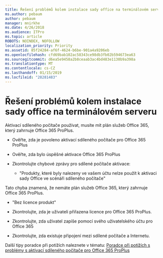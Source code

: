 ```yaml
---
title: Řešení problémů kolem instalace sady office na terminálovém serveru
ms.author: pebaum
author: pebaum
manager: mnirkhe
ms.date: 4/26/2018
ms.audience: ITPro
ms.topic: article
ROBOTS: NOINDEX, NOFOLLOW
localization_priority: Priority
ms.assetid: 85f24284-af6f-4624-b6be-901a4a9206eb
ms.openlocfilehash: cfd69bab102ac58343ce98db3fb02b594673ea63
ms.sourcegitcommit: d6ea5e9458a2b8ceaab3ac4bd483e1130b9a398a
ms.translationtype: MT
ms.contentlocale: cs-CZ
ms.lasthandoff: 01/15/2019
ms.locfileid: "28281483"
---
```

# <a name="solutions-for-issues-around-installing-office-on-a-terminal-server"></a>Řešení problémů kolem instalace sady office na terminálovém serveru

Aktivací sdíleného počítače používat, musíte mít plán služeb Office 365, který zahrnuje Office 365 ProPlus.
  
- Ověřte, zda je povoleno aktivací sdíleného počítače pro Office 365 ProPlus
    
- Ověřte, zda bylo úspěšné aktivace Office 365 ProPlus
    
- Zkontrolujte chybové zprávy pro sdílené počítače aktivace:
    
  - "Produkty, které byly nalezeny ve vašem účtu nelze použít k aktivaci sady Office ve scénáři sdíleného počítače"
  
Tato chyba znamená, že nemáte plán služeb Office 365, který zahrnuje Office 365 ProPlus.
    
  - "Bez licence produkt"
    
  - Zkontrolujte, zda je uživateli přiřazena licence pro Office 365 ProPlus.
    
  - Zkontrolujte, zda uživatel zapíše pomocí svého uživatelského účtu pro Office 365
    
  - Zkontrolujte, zda existuje připojení mezi sdílené počítače a Internetu.
    
Další tipy poradce při potížích naleznete v tématu: [Poradce při potížích s problémy s aktivací sdíleného počítače pro Office 365 ProPlus](https://docs.microsoft.com/DeployOffice/troubleshoot-issues-with-shared-computer-activation-for-office-365-proplus)
  

